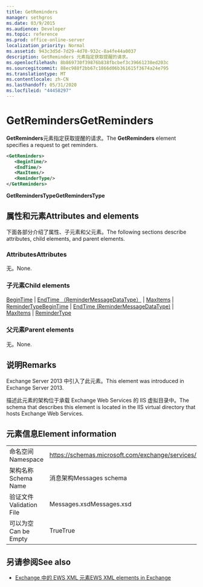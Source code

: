```yaml
---
title: GetReminders
manager: sethgros
ms.date: 03/9/2015
ms.audience: Developer
ms.topic: reference
ms.prod: office-online-server
localization_priority: Normal
ms.assetid: 943c3d5d-7d29-4d70-932c-8a4fe44a0037
description: GetReminders 元素指定获取提醒的请求。
ms.openlocfilehash: 8b869730f39876b838fbcbef3c39661238ed203c
ms.sourcegitcommit: 88ec988f2bb67c1866d06b361615f3674a24e795
ms.translationtype: MT
ms.contentlocale: zh-CN
ms.lasthandoff: 05/31/2020
ms.locfileid: "44458297"
---
```

# <a name="getreminders"></a><span data-ttu-id="42e75-103">GetReminders</span><span class="sxs-lookup"><span data-stu-id="42e75-103">GetReminders</span></span>

<span data-ttu-id="42e75-104">**GetReminders**元素指定获取提醒的请求。</span><span class="sxs-lookup"><span data-stu-id="42e75-104">The **GetReminders** element specifies a request to get reminders.</span></span> 
  
```XML
<GetReminders>
   <BeginTime/>
   <EndTime/>
   <MaxItems/>
   <ReminderType/>
</GetReminders>

```

 <span data-ttu-id="42e75-105">**GetRemindersType**</span><span class="sxs-lookup"><span data-stu-id="42e75-105">**GetRemindersType**</span></span>
## <a name="attributes-and-elements"></a><span data-ttu-id="42e75-106">属性和元素</span><span class="sxs-lookup"><span data-stu-id="42e75-106">Attributes and elements</span></span>

<span data-ttu-id="42e75-107">下面各部分介绍了属性、子元素和父元素。</span><span class="sxs-lookup"><span data-stu-id="42e75-107">The following sections describe attributes, child elements, and parent elements.</span></span>
  
### <a name="attributes"></a><span data-ttu-id="42e75-108">Attributes</span><span class="sxs-lookup"><span data-stu-id="42e75-108">Attributes</span></span>

<span data-ttu-id="42e75-109">无。</span><span class="sxs-lookup"><span data-stu-id="42e75-109">None.</span></span>
  
### <a name="child-elements"></a><span data-ttu-id="42e75-110">子元素</span><span class="sxs-lookup"><span data-stu-id="42e75-110">Child elements</span></span>

<span data-ttu-id="42e75-111">[BeginTime](begintime.md)  | [EndTime （ReminderMessageDataType）](endtime-remindermessagedatatype.md)  | [MaxItems](maxitems.md)  | [ReminderType](remindertype.md)</span><span class="sxs-lookup"><span data-stu-id="42e75-111">[BeginTime](begintime.md) | [EndTime (ReminderMessageDataType)](endtime-remindermessagedatatype.md) | [MaxItems](maxitems.md) | [ReminderType](remindertype.md)</span></span>
  
### <a name="parent-elements"></a><span data-ttu-id="42e75-112">父元素</span><span class="sxs-lookup"><span data-stu-id="42e75-112">Parent elements</span></span>

<span data-ttu-id="42e75-113">无。</span><span class="sxs-lookup"><span data-stu-id="42e75-113">None.</span></span>
  
## <a name="remarks"></a><span data-ttu-id="42e75-114">说明</span><span class="sxs-lookup"><span data-stu-id="42e75-114">Remarks</span></span>

<span data-ttu-id="42e75-115">Exchange Server 2013 中引入了此元素。</span><span class="sxs-lookup"><span data-stu-id="42e75-115">This element was introduced in Exchange Server 2013.</span></span>
  
<span data-ttu-id="42e75-116">描述此元素的架构位于承载 Exchange Web Services 的 IIS 虚拟目录中。</span><span class="sxs-lookup"><span data-stu-id="42e75-116">The schema that describes this element is located in the IIS virtual directory that hosts Exchange Web Services.</span></span>
  
## <a name="element-information"></a><span data-ttu-id="42e75-117">元素信息</span><span class="sxs-lookup"><span data-stu-id="42e75-117">Element information</span></span>

|||
|:-----|:-----|
|<span data-ttu-id="42e75-118">命名空间</span><span class="sxs-lookup"><span data-stu-id="42e75-118">Namespace</span></span>  <br/> |https://schemas.microsoft.com/exchange/services/2006/messages  <br/> |
|<span data-ttu-id="42e75-119">架构名称</span><span class="sxs-lookup"><span data-stu-id="42e75-119">Schema Name</span></span>  <br/> |<span data-ttu-id="42e75-120">消息架构</span><span class="sxs-lookup"><span data-stu-id="42e75-120">Messages schema</span></span>  <br/> |
|<span data-ttu-id="42e75-121">验证文件</span><span class="sxs-lookup"><span data-stu-id="42e75-121">Validation File</span></span>  <br/> |<span data-ttu-id="42e75-122">Messages.xsd</span><span class="sxs-lookup"><span data-stu-id="42e75-122">Messages.xsd</span></span>  <br/> |
|<span data-ttu-id="42e75-123">可以为空</span><span class="sxs-lookup"><span data-stu-id="42e75-123">Can be Empty</span></span>  <br/> |<span data-ttu-id="42e75-124">True</span><span class="sxs-lookup"><span data-stu-id="42e75-124">True</span></span>  <br/> |
   
## <a name="see-also"></a><span data-ttu-id="42e75-125">另请参阅</span><span class="sxs-lookup"><span data-stu-id="42e75-125">See also</span></span>



- [<span data-ttu-id="42e75-126">Exchange 中的 EWS XML 元素</span><span class="sxs-lookup"><span data-stu-id="42e75-126">EWS XML elements in Exchange</span></span>](ews-xml-elements-in-exchange.md)


